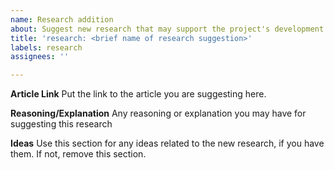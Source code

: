 ```yaml
---
name: Research addition
about: Suggest new research that may support the project's development
title: 'research: <brief name of research suggestion>'
labels: research
assignees: ''

---
```


**Article Link**
Put the link to the article you are suggesting here.

**Reasoning/Explanation**
Any reasoning or explanation you may have for suggesting this research

**Ideas**
Use this section for any ideas related to the new research, if you have them. If not, remove this section.
